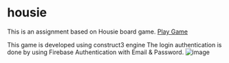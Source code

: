 # housie
This is an assignment based on Housie board game.
[Play Game]("https://coding-interface.github.io/housie/construct3_web/index.html")


This game is developed using construct3 engine
The login authentication is done by using Firebase Authentication with Email & Password.
![image](https://user-images.githubusercontent.com/57942818/133932488-e561b7ce-21d5-47a3-ac1e-aefe769cea1f.png)
